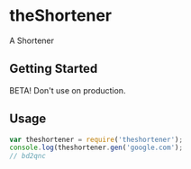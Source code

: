 # theShortener

A Shortener

## Getting Started

BETA! Don't use on production.

## Usage
```javascript
var theshortener = require('theshortener');
console.log(theshortener.gen('google.com');
// bd2qnc
```
